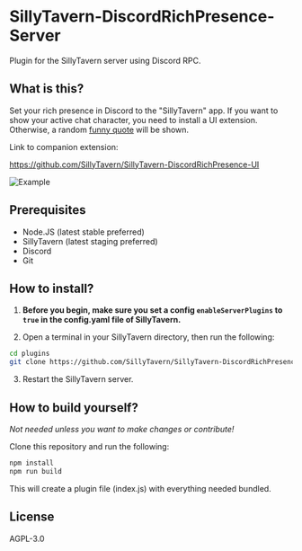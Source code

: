 # SillyTavern-DiscordRichPresence-Server

Plugin for the SillyTavern server using Discord RPC.

## What is this?

Set your rich presence in Discord to the "SillyTavern" app. If you want to show your active chat character, you need to install a UI extension. Otherwise, a random [funny quote](https://github.com/SillyTavern/SillyTavern-DiscordRichPresence-Server/blob/main/src/index.ts#L7) will be shown.

Link to companion extension:

<https://github.com/SillyTavern/SillyTavern-DiscordRichPresence-UI>

![Example](https://github.com/Cohee1207/SillyTavern-DiscordRichPresence-Server/assets/18619528/d07ba303-d93b-491b-a0b4-da55ccebfb57)

## Prerequisites

* Node.JS (latest stable preferred)
* SillyTavern (latest staging preferred)
* Discord
* Git

## How to install?

1. **Before you begin, make sure you set a config `enableServerPlugins` to `true` in the config.yaml file of SillyTavern.**

2. Open a terminal in your SillyTavern directory, then run the following:

```sh
cd plugins
git clone https://github.com/SillyTavern/SillyTavern-DiscordRichPresence-Server
```

3. Restart the SillyTavern server.

## How to build yourself?

*Not needed unless you want to make changes or contribute!*

Clone this repository and run the following:

```sh
npm install
npm run build
```

This will create a plugin file (index.js) with everything needed bundled.

## License

AGPL-3.0

